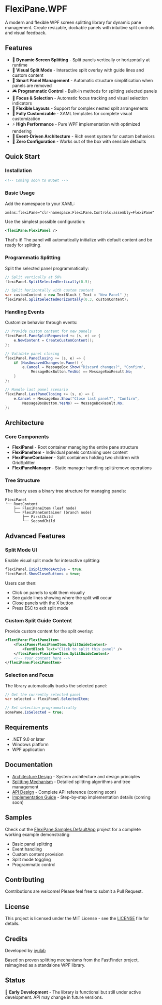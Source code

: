 # FlexiPane.WPF

A modern and flexible WPF screen splitting library for dynamic pane management. Create resizable, dockable panels with intuitive split controls and visual feedback.

## Features

- 🎯 **Dynamic Screen Splitting** - Split panels vertically or horizontally at runtime
- 🎨 **Visual Split Mode** - Interactive split overlay with guide lines and custom content
- 🔄 **Smart Panel Management** - Automatic structure simplification when panels are removed
- 🎮 **Programmatic Control** - Built-in methods for splitting selected panels
- 🎯 **Focus & Selection** - Automatic focus tracking and visual selection indicators
- 📐 **Flexible Layouts** - Support for complex nested split arrangements
- 🎨 **Fully Customizable** - XAML templates for complete visual customization
- ⚡ **High Performance** - Pure WPF implementation with optimized rendering
- 🔌 **Event-Driven Architecture** - Rich event system for custom behaviors
- 💾 **Zero Configuration** - Works out of the box with sensible defaults

## Quick Start

### Installation

```xml
<!-- Coming soon to NuGet -->
```

### Basic Usage

Add the namespace to your XAML:

```xml
xmlns:flexiPane="clr-namespace:FlexiPane.Controls;assembly=FlexiPane"
```

Use the simplest possible configuration:

```xml
<flexiPane:FlexiPanel />
```

That's it! The panel will automatically initialize with default content and be ready for splitting.

### Programmatic Splitting

Split the selected panel programmatically:

```csharp
// Split vertically at 50%
flexiPanel.SplitSelectedVertically(0.5);

// Split horizontally with custom content
var customContent = new TextBlock { Text = "New Panel" };
flexiPanel.SplitSelectedHorizontally(0.3, customContent);
```

### Handling Events

Customize behavior through events:

```csharp
// Provide custom content for new panels
flexiPanel.PaneSplitRequested += (s, e) => {
    e.NewContent = CreateCustomContent();
};

// Validate panel closing
flexiPanel.PaneClosing += (s, e) => {
    if (HasUnsavedChanges(e.Pane)) {
        e.Cancel = MessageBox.Show("Discard changes?", "Confirm", 
            MessageBoxButton.YesNo) == MessageBoxResult.No;
    }
};

// Handle last panel scenario
flexiPanel.LastPaneClosing += (s, e) => {
    e.Cancel = MessageBox.Show("Close last panel?", "Confirm",
        MessageBoxButton.YesNo) == MessageBoxResult.No;
};
```

## Architecture

### Core Components

- **FlexiPanel** - Root container managing the entire pane structure
- **FlexiPaneItem** - Individual panels containing user content
- **FlexiPaneContainer** - Split containers holding two children with GridSplitter
- **FlexiPaneManager** - Static manager handling split/remove operations

### Tree Structure

The library uses a binary tree structure for managing panels:

```
FlexiPanel
└── RootContent
    ├── FlexiPaneItem (leaf node)
    └── FlexiPaneContainer (branch node)
        ├── FirstChild
        └── SecondChild
```

## Advanced Features

### Split Mode UI

Enable visual split mode for interactive splitting:

```csharp
flexiPanel.IsSplitModeActive = true;
flexiPanel.ShowCloseButtons = true;
```

Users can then:
- Click on panels to split them visually
- See guide lines showing where the split will occur
- Close panels with the X button
- Press ESC to exit split mode

### Custom Split Guide Content

Provide custom content for the split overlay:

```xml
<flexiPane:FlexiPaneItem>
    <flexiPane:FlexiPaneItem.SplitGuideContent>
        <TextBlock Text="Click to split this panel" />
    </flexiPane:FlexiPaneItem.SplitGuideContent>
    <!-- Your content here -->
</flexiPane:FlexiPaneItem>
```

### Selection and Focus

The library automatically tracks the selected panel:

```csharp
// Get the currently selected panel
var selected = flexiPanel.SelectedItem;

// Set selection programmatically
somePane.IsSelected = true;
```

## Requirements

- .NET 9.0 or later
- Windows platform
- WPF application

## Documentation

- [Architecture Design](docs/architecture.md) - System architecture and design principles
- [Splitting Mechanism](docs/splitting-mechanism.md) - Detailed splitting algorithms and tree management
- [API Design](docs/api-design.md) - Complete API reference (coming soon)
- [Implementation Guide](docs/implementation-guide.md) - Step-by-step implementation details (coming soon)

## Samples

Check out the [FlexiPane.Samples.DefaultApp](src/FlexiPane.Samples.DefaultApp) project for a complete working example demonstrating:
- Basic panel splitting
- Event handling
- Custom content provision
- Split mode toggling
- Programmatic control

## Contributing

Contributions are welcome! Please feel free to submit a Pull Request.

## License

This project is licensed under the MIT License - see the [LICENSE](LICENSE) file for details.

## Credits

Developed by [iyulab](https://github.com/iyulab)

Based on proven splitting mechanisms from the FastFinder project, reimagined as a standalone WPF library.

## Status

🚧 **Early Development** - The library is functional but still under active development. API may change in future versions.